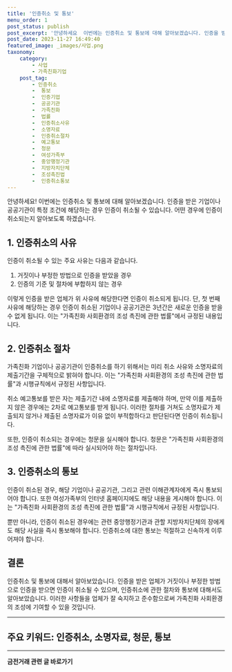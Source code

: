 ```yaml
---
title: '인증취소 및 통보'
menu_order: 1
post_status: publish
post_excerpt: '안녕하세요  이번에는 인증취소 및 통보에 대해 알아보겠습니다. 인증을 받은 기업이나 공공기관이 특정 조건에 해당하는 경우 인증이 취소될 수 있습니다. 어떤 경우에 인증이 취소되는지 알아보도록 하겠습니다.'
post_date: 2023-11-27 16:49:40
featured_image: _images/사업.png
taxonomy:
    category:
        - 사업
        - 가족친화기업
    post_tag:
        - 인증취소
        -  통보
        -  인증기업
        -  공공기관
        -  가족친화
        -  법률
        -  인증취소사유
        -  소명자료
        -  인증취소절차
        -  예고통보
        -  청문
        -  여성가족부
        -  중앙행정기관
        -  지방자치단체
        -  조성촉진법
        -  인증취소통보
---
```



안녕하세요! 이번에는 인증취소 및 통보에 대해 알아보겠습니다. 인증을 받은 기업이나 공공기관이 특정 조건에 해당하는 경우 인증이 취소될 수 있습니다. 어떤 경우에 인증이 취소되는지 알아보도록 하겠습니다.

## 1. 인증취소의 사유

인증이 취소될 수 있는 주요 사유는 다음과 같습니다.

1. 거짓이나 부정한 방법으로 인증을 받았을 경우
2. 인증의 기준 및 절차에 부합하지 않는 경우

이렇게 인증을 받은 업체가 위 사유에 해당한다면 인증이 취소되게 됩니다. 단, 첫 번째 사유에 해당하는 경우 인증이 취소된 기업이나 공공기관은 3년간은 새로운 인증을 받을 수 없게 됩니다. 이는 "가족친화 사회환경의 조성 촉진에 관한 법률"에서 규정된 내용입니다.

## 2. 인증취소 절차

가족친화 기업이나 공공기관이 인증취소를 하기 위해서는 미리 취소 사유와 소명자료의 제출기간을 구체적으로 밝혀야 합니다. 이는 "가족친화 사회환경의 조성 촉진에 관한 법률"과 시행규칙에서 규정된 사항입니다.

취소 예고통보를 받은 자는 제출기간 내에 소명자료를 제출해야 하며, 만약 이를 제출하지 않은 경우에는 2차로 예고통보를 받게 됩니다. 이러한 절차를 거쳐도 소명자료가 제출되지 않거나 제출된 소명자료가 이유 없이 부적합하다고 판단된다면 인증이 취소됩니다.

또한, 인증이 취소되는 경우에는 청문을 실시해야 합니다. 청문은 "가족친화 사회환경의 조성 촉진에 관한 법률"에 따라 실시되어야 하는 절차입니다.

## 3. 인증취소의 통보

인증이 취소된 경우, 해당 기업이나 공공기관, 그리고 관련 이해관계자에게 즉시 통보되어야 합니다. 또한 여성가족부의 인터넷 홈페이지에도 해당 내용을 게시해야 합니다. 이는 "가족친화 사회환경의 조성 촉진에 관한 법률"과 시행규칙에서 규정된 사항입니다.

뿐만 아니라, 인증이 취소된 경우에는 관련 중앙행정기관과 관할 지방자치단체의 장에게도 해당 사실을 즉시 통보해야 합니다. 인증취소에 대한 통보는 적절하고 신속하게 이루어져야 합니다.

## 결론

인증취소 및 통보에 대해서 알아보았습니다. 인증을 받은 업체가 거짓이나 부정한 방법으로 인증을 받으면 인증이 취소될 수 있으며, 인증취소에 관한 절차와 통보에 대해서도 알아보았습니다. 이러한 사항들을 업체가 잘 숙지하고 준수함으로써 가족친화 사회환경의 조성에 기여할 수 있을 것입니다.

---
## 주요 키워드: 인증취소, 소명자료, 청문, 통보
<!-- wp:separator -->
<hr class="wp-block-separator has-alpha-channel-opacity"/>
<!-- /wp:separator -->

<!-- wp:group {"backgroundColor":"base","layout":{"type":"constrained"}} -->
<div class="wp-block-group has-base-background-color has-background"><!-- wp:paragraph {"align":"center","fontSize":"medium"} -->
<p class="has-text-align-center has-large-font-size"><strong>금전거래 관련 글 바로가기</strong></p>
<!-- /wp:paragraph -->


<!-- wp:latest-posts
{"categories":[{"id":13538,"count":19,"description":"","link":"https://uknowlaw.com/category/%ea%b8%88%ec%a0%84%ea%b1%b0%eb%9e%98/","name":"금전거래","slug":"금전거래","taxonomy":"category","parent":0,"meta":[],"_links":{"self":[{"href":"https://uknowlaw.com/wp-json/wp/v2/categories/13538"}],"collection":[{"href":"https://uknowlaw.com/wp-json/wp/v2/categories"}],"about":[{"href":"https://uknowlaw.com/wp-json/wp/v2/taxonomies/category"}],"wp:post_type":[{"href":"https://uknowlaw.com/wp-json/wp/v2/posts?categories=13538"}],"curies":[{"name":"wp","href":"https://api.w.org/{rel}","templated":true}]}}],"postsToShow":100,"excerptLength":28,"postLayout":"grid","columns":2,"featuredImageAlign":"left","featuredImageSizeSlug":"large","fontSize":"small"} /--></div>
<!-- /wp:group -->